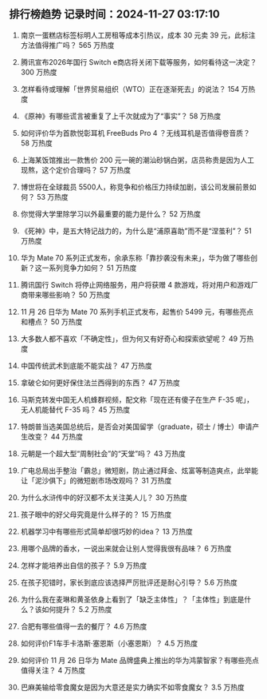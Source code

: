 
## 排行榜趋势 记录时间：2024-11-27 03:17:10
  
  1. 南京一蛋糕店标签标明人工房租等成本引热议，成本 30 元卖 39 元，此标注方法值得推广吗？ 565 万热度
    
  2. 腾讯宣布2026年国行 Switch e商店将关闭下载等服务，如何看待这一决定？ 300 万热度
    
  3. 怎样看待或理解「世界贸易组织（WTO）正在逐渐死去」的说法？ 154 万热度
    
  4. 《原神》有哪些谎言被重复了上千次就成为了“事实”？ 58 万热度
    
  5. 如何评价华为首款悦彰耳机 FreeBuds Pro 4 ？无线耳机是否值得卷音质？ 58 万热度
    
  6. 上海某饭馆推出一款售价 200 元一碗的潮汕砂锅白粥，店员称贵是因为人工现熬，这个定价合理吗？ 57 万热度
    
  7. 博世将在全球裁员 5500人，称竞争和价格压力持续加剧，该公司发展前景如何？ 53 万热度
    
  8. 你觉得大学里除学习以外最重要的能力是什么？ 52 万热度
    
  9. 《死神》中，是五大特记战力的，为什么是“浦原喜助”而不是“涅茧利”？ 51 万热度
    
  10. 华为 Mate 70 系列正式发布，余承东称「靠抄袭没有未来」，华为做了哪些创新？这一系列竞争力如何？ 51 万热度
    
  11. 腾讯国行 Switch 将停止网络服务，用户将获赠 4 款游戏，将对用户和游戏厂商带来哪些影响？ 50 万热度
    
  12. 11 月 26 日华为 Mate 70 系列手机正式发布，起售价 5499 元，有哪些亮点和槽点？ 50 万热度
    
  13. 大多数人都不喜欢「不确定性」，但为何又有好奇心和探索欲望呢？ 49 万热度
    
  14. 中国传统武术到底能不能实战？ 47 万热度
    
  15. 拿破仑如何更好保住法兰西得到的东西？ 47 万热度
    
  16. 马斯克转发中国无人机蜂群视频，配文称「现在还有傻子在生产 F-35 呢」，无人机能替代 F-35 吗？ 45 万热度
    
  17. 特朗普当选美国总统后，是否会对美国留学（graduate，硕士 / 博士）申请产生改变？ 44 万热度
    
  18. 元朝是一个超大型“周制社会”的“天堂”吗？ 43 万热度
    
  19. 广电总局出手整治「霸总」微短剧，防止通过拜金、炫富等制造爽点，此举能让「泥沙俱下」的微短剧市场改观吗？ 31 万热度
    
  20. 为什么水浒传中的好汉都不太关注美人儿？ 30 万热度
    
  21. 孩子眼中的好父母究竟是什么样子的？ 15 万热度
    
  22. 机器学习中有哪些形式简单却很巧妙的idea？ 13 万热度
    
  23. 用哪个品牌的香水，一说出来就会让别人觉得我很有品味？ 6 万热度
    
  24. 怎样才能培养出自信的孩子？ 5.9 万热度
    
  25. 在孩子犯错时，家长到底应该选择严厉批评还是耐心引导？ 5.6 万热度
    
  26. 为什么我在麦琳和黄圣依身上看到了「缺乏主体性」？「主体性」到底是什么？该如何提升？ 5.2 万热度
    
  27. 合肥有哪些值得一去的餐厅？ 4.6 万热度
    
  28. 如何评价F1车手卡洛斯·塞恩斯（小塞恩斯）？ 4.5 万热度
    
  29. 如何评价 11 月 26 日华为 Mate 品牌盛典上推出的华为鸿蒙智家？有哪些亮点值得关注？ 4 万热度
    
  30. 巴麻美输给零食魔女是因为大意还是实力确实不如零食魔女？ 3.5 万热度
    